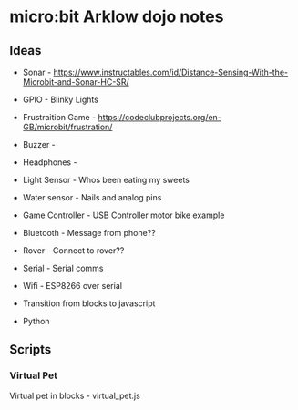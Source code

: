# micro:bit Arklow dojo notes 

## Ideas

* Sonar - https://www.instructables.com/id/Distance-Sensing-With-the-Microbit-and-Sonar-HC-SR/
* GPIO - Blinky Lights
* Frustraition Game - https://codeclubprojects.org/en-GB/microbit/frustration/
* Buzzer - 
* Headphones -
* Light Sensor - Whos been eating my sweets
* Water sensor - Nails and analog pins
* Game Controller - USB Controller motor bike example
* Bluetooth - Message from phone??
* Rover - Connect to rover??

* Serial - Serial comms
* Wifi - ESP8266 over serial
* Transition from blocks to javascript
* Python 

## Scripts

### Virtual Pet 

Virtual pet in blocks - virtual_pet.js



